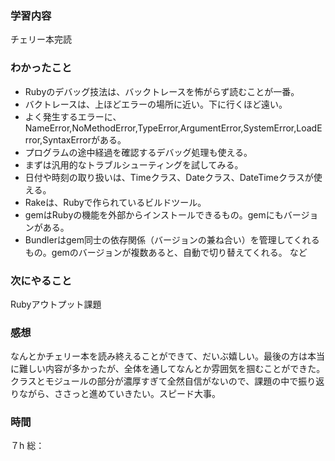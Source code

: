 ### 学習内容
チェリー本完読
### わかったこと
- Rubyのデバッグ技法は、バックトレースを怖がらず読むことが一番。
- バクトレースは、上ほどエラーの場所に近い。下に行くほど遠い。
- よく発生するエラーに、NameError,NoMethodError,TypeError,ArgumentError,SystemError,LoadError,SyntaxErrorがある。
- プログラムの途中経過を確認するデバッグ処理も使える。
- まずは汎用的なトラブルシューティングを試してみる。
- 日付や時刻の取り扱いは、Timeクラス、Dateクラス、DateTimeクラスが使える。
- Rakeは、Rubyで作られているビルドツール。
- gemはRubyの機能を外部からインストールできるもの。gemにもバージョンがある。
- Bundlerはgem同士の依存関係（バージョンの兼ね合い）を管理してくれるもの。gemのバージョンが複数あると、自動で切り替えてくれる。
など
### 次にやること
Rubyアウトプット課題
### 感想
なんとかチェリー本を読み終えることができて、だいぶ嬉しい。最後の方は本当に難しい内容が多かったが、全体を通してなんとか雰囲気を掴むことができた。クラスとモジュールの部分が濃厚すぎて全然自信がないので、課題の中で振り返りながら、ささっと進めていきたい。スピード大事。
### 時間
７h
総：
